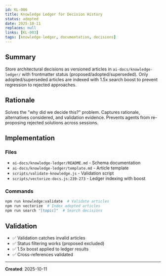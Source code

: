 ```yaml
---
id: KL-006
title: Knowledge Ledger for Decision History
status: adopted
date: 2025-10-11
replaces: null
links: [KL-003]
tags: [knowledge-ledger, documentation, decisions]
---
```


## Summary

Store architectural decisions as versioned articles in `ai-docs/knowledge-ledger/` with frontmatter status (proposed/adopted/superseded). Only adopted/superseded articles are indexed with 1.5x search boost to prevent regression to rejected approaches.

## Rationale

Solves the "why did we decide this?" problem. Captures rationale, alternatives considered, and validation evidence. Prevents agents from re-proposing rejected solutions across sessions.

## Implementation

### Files

- `ai-docs/knowledge-ledger/README.md` - Schema documentation
- `ai-docs/knowledge-ledger/template.md` - Article template
- `scripts/validate-knowledge.js` - Validation script
- `scripts/vectorize-docs.js:239-273` - Ledger indexing with boost

### Commands

```bash
npm run knowledge:validate  # Validate articles
npm run vectorize  # Index adopted articles
npm run search "[topic]"  # Search decisions
```

## Validation

- ✅ Validation catches invalid articles
- ✅ Status filtering works (proposed excluded)
- ✅ 1.5x boost applied to ledger results
- ✅ Cross-references validated

---

**Created**: 2025-10-11

